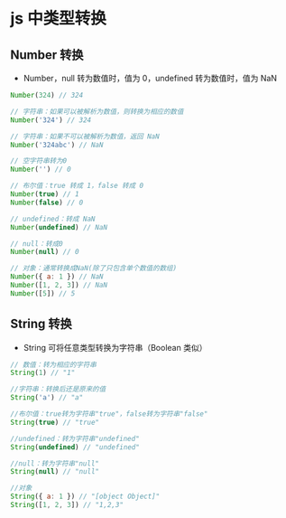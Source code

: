 # js 中类型转换 [](#type-conversion)

## Number 转换 [](#number)

- Number，null 转为数值时，值为 0，undefined 转为数值时，值为 NaN

```js
Number(324) // 324

// 字符串：如果可以被解析为数值，则转换为相应的数值
Number('324') // 324

// 字符串：如果不可以被解析为数值，返回 NaN
Number('324abc') // NaN

// 空字符串转为0
Number('') // 0

// 布尔值：true 转成 1，false 转成 0
Number(true) // 1
Number(false) // 0

// undefined：转成 NaN
Number(undefined) // NaN

// null：转成0
Number(null) // 0

// 对象：通常转换成NaN(除了只包含单个数值的数组)
Number({ a: 1 }) // NaN
Number([1, 2, 3]) // NaN
Number([5]) // 5
```

## String 转换 [](#string)

- String 可将任意类型转换为字符串（Boolean 类似）

```js
// 数值：转为相应的字符串
String(1) // "1"

//字符串：转换后还是原来的值
String('a') // "a"

//布尔值：true转为字符串"true"，false转为字符串"false"
String(true) // "true"

//undefined：转为字符串"undefined"
String(undefined) // "undefined"

//null：转为字符串"null"
String(null) // "null"

//对象
String({ a: 1 }) // "[object Object]"
String([1, 2, 3]) // "1,2,3"
```
